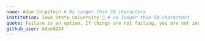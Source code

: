 ```yaml
---
name: Adam Corpstein # No longer than 28 characters
institution: Iowa State University 🚩 # no longer than 58 characters
quote: Failure is an option. If things are not failing, you are not innovating enough. # no longer than 100 characters, avoid using quotes(") to guarantee the format remains the same.
github_user: Adam8234
---
```

